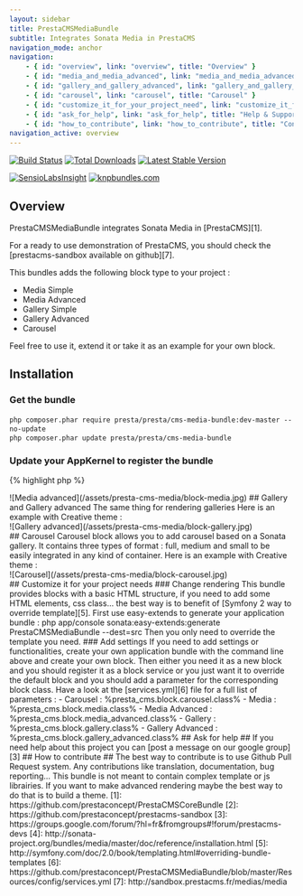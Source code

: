 ```yaml
---
layout: sidebar
title: PrestaCMSMediaBundle
subtitle: Integrates Sonata Media in PrestaCMS
navigation_mode: anchor
navigation:
    - { id: "overview", link: "overview", title: "Overview" }
    - { id: "media_and_media_advanced", link: "media_and_media_advanced", title: "Media" }
    - { id: "gallery_and_gallery_advanced", link: "gallery_and_gallery_advanced", title: "Gallery" }
    - { id: "carousel", link: "carousel", title: "Carousel" }
    - { id: "customize_it_for_your_project_need", link: "customize_it_for_your_project_need", title: "Customize" }
    - { id: "ask_for_help", link: "ask_for_help", title: "Help & Support" }
    - { id: "how_to_contribute", link: "how_to_contribute", title: "Contribute" }
navigation_active: overview
---
```


[![Build Status](https://secure.travis-ci.org/prestaconcept/PrestaCMSMediaBundle.png)](http://travis-ci.org/prestaconcept/PrestaCMSMediaBundle)
[![Total Downloads](https://poser.pugx.org/presta/cms-media-bundle/downloads.png)](https://packagist.org/packages/presta/cms-media-bundle)
[![Latest Stable Version](https://poser.pugx.org/presta/cms-media-bundle/v/stable.png)](https://packagist.org/packages/presta/cms-media-bundle)

[![SensioLabsInsight](https://insight.sensiolabs.com/projects/d4e48cf2-8182-4eae-a7aa-f2c370cffb55/big.png)](https://insight.sensiolabs.com/projects/d4e48cf2-8182-4eae-a7aa-f2c370cffb55)
[![knpbundles.com](http://knpbundles.com/prestaconcept/PrestaCMSMediaBundle/badge)](http://knpbundles.com/prestaconcept/PrestaCMSMediaBundle)

## Overview

PrestaCMSMediaBundle integrates Sonata Media in [PrestaCMS][1].

For a ready to use demonstration of PrestaCMS, you should check the [prestacms-sandbox available on github][7].

This bundles adds the following block type to your project :

-   Media Simple
-   Media Advanced
-   Gallery Simple
-   Gallery Advanced
-   Carousel

Feel free to use it, extend it or take it as an example for your own block.

## Installation ##

### Get the bundle

    php composer.phar require presta/presta/cms-media-bundle:dev-master --no-update
    php composer.phar update presta/presta/cms-media-bundle

### Update your AppKernel to register the bundle

{% highlight php %}
<?php
// app/AppKernel.php
public function registerBundles()
{
    return array(
        // ...
        new Presta\CMSMediaBundle\PrestaCMSMediaBundle(),
        // ...
    );
}
{% endhighlight %}

## Media and Media advanced

This block allows you to add a sonata media.

The advanced media adds a title, a content and handle a layout parameter which allows you to have different rendering with the same block.

Here is an example with Creative theme :

<div class="screenshot" markdown="1">
![Media advanced](/assets/presta-cms-media/block-media.jpg)
</div>

## Gallery and Gallery advanced

The same thing for rendering galleries

Here is an example with Creative theme :

<div class="screenshot" markdown="1">
![Gallery advanced](/assets/presta-cms-media/block-gallery.jpg)
</div>

## Carousel

Carousel block allows you to add carousel based on a Sonata gallery. It contains three types of format : full, medium and small to be easily integrated in any kind of container.

Here is an example with Creative theme :

<div class="screenshot" markdown="1">
![Carousel](/assets/presta-cms-media/block-carousel.jpg)
</div>

## Customize it for your project needs

### Change rendering

This bundle provides blocks with a basic HTML structure, if you need to add some HTML elements, css class... the best way is to benefit of [Symfony 2
way to override template][5].

First use easy-extends to generate your application bundle :

    php app/console sonata:easy-extends:generate PrestaCMSMediaBundle --dest=src

Then you only need to override the template you need.

### Add settings

If you need to add settings or functionalities, create your own application bundle with the command line above and create your own block.

Then either you need it as a new block and you should register it as a block service or you just want it to override the default block and you should
add a parameter for the corresponding block class.

Have a look at the [services.yml][6] file for a full list of parameters :

-   Carousel : %presta_cms.block.carousel.class%
-   Media : %presta_cms.block.media.class%
-   Media Advanced : %presta_cms.block.media_advanced.class%
-   Gallery : %presta_cms.block.gallery.class%
-   Gallery Advanced : %presta_cms.block.gallery_advanced.class%

## Ask for help ##

If you need help about this project you can [post a message on our google group][3]

## How to contribute ##

The best way to contribute is to use Github Pull Request system. Any contributions like translation, documentation, bug reporting...

This bundle is not meant to contain complex template or js librairies.

If you want to make advanced rendering maybe the best way to do that is to build a theme.


[1]: https://github.com/prestaconcept/PrestaCMSCoreBundle
[2]: https://github.com/prestaconcept/prestacms-sandbox
[3]: https://groups.google.com/forum/?hl=fr&fromgroups#!forum/prestacms-devs
[4]: http://sonata-project.org/bundles/media/master/doc/reference/installation.html
[5]: http://symfony.com/doc/2.0/book/templating.html#overriding-bundle-templates
[6]: https://github.com/prestaconcept/PrestaCMSMediaBundle/blob/master/Resources/config/services.yml
[7]: http://sandbox.prestacms.fr/medias/media
